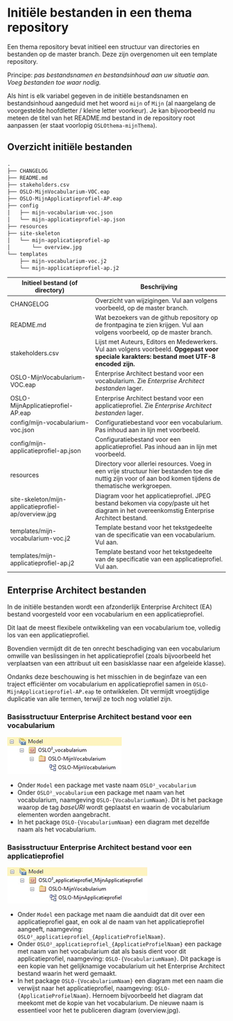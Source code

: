 # Initiële bestanden in een thema repository

Een thema repository bevat initieel een structuur van directories en bestanden op de master branch.
Deze zijn overgenomen uit een template repository.

Principe: _pas bestandsnamen en bestandsinhoud aan uw situatie aan. Voeg bestanden toe waar nodig._

Als hint is elk variabel gegeven in de initiële bestandsnamen en bestandsinhoud aangeduid met het woord `mijn` of `Mijn` (al naargelang de voorgestelde hoofdletter / kleine letter voorkeur).
Je kan bijvoorbeeld nu meteen de titel van het README.md bestand in de repository root aanpassen (er staat voorlopig `OSLOthema-mijnThema`).

## Overzicht initiële bestanden

```
.
├── CHANGELOG
├── README.md
├── stakeholders.csv
├── OSLO-MijnVocabularium-VOC.eap
├── OSLO-MijnApplicatieprofiel-AP.eap
├── config
│   ├── mijn-vocabularium-voc.json
│   └── mijn-applicatieprofiel-ap.json
├── resources
├── site-skeleton
│   └── mijn-applicatieprofiel-ap
│       └── overview.jpg
└── templates
    ├── mijn-vocabularium-voc.j2
    └── mijn-applicatieprofiel-ap.j2
```

| Initieel bestand (of directory) | Beschrijving |
|---------------------------------|--------------|
| CHANGELOG | Overzicht van wijzigingen. Vul aan volgens voorbeeld, op de master branch. |
| README.md | Wat bezoekers van de github repository op de frontpagina te zien krijgen. Vul aan volgens voorbeeld, op de master branch. |
| stakeholders.csv | Lijst met Auteurs, Editors en Medewerkers. Vul aan volgens voorbeeld. **Opgepast voor speciale karakters: bestand moet UTF-8 encoded zijn.** |
| OSLO-MijnVocabularium-VOC.eap | Enterprise Architect bestand voor een vocabularium. Zie *Enterprise Architect bestanden* lager. |
| OSLO-MijnApplicatieprofiel-AP.eap | Enterprise Architect bestand voor een applicatieprofiel. Zie *Enterprise Architect bestanden* lager. |
| config/mijn-vocabularium-voc.json | Configuratiebestand voor een vocabularium. Pas inhoud aan in lijn met voorbeeld. |
| config/mijn-applicatieprofiel-ap.json | Configuratiebestand voor een applicatieprofiel. Pas inhoud aan in lijn met voorbeeld. |
| resources | Directory voor allerlei resources. Voeg in een vrije structuur hier bestanden toe die nuttig zijn voor of aan bod komen tijdens de thematische werkgroepen. |
| site-skeleton/mijn-applicatieprofiel-ap/overview.jpg | Diagram voor het applicatieprofiel. JPEG bestand bekomen via copy/paste uit het diagram in het overeenkomstig Enterprise Architect bestand. |
| templates/mijn-vocabularium-voc.j2 | Template bestand voor het tekstgedeelte van de specificatie van een vocabularium. Vul aan.|
| templates/mijn-applicatieprofiel-ap.j2 | Template bestand voor het tekstgedeelte van de specificatie van een applicatieprofiel. Vul aan. |

## Enterprise Architect bestanden

In de initiële bestanden wordt een afzonderlijk Enterprise Architect (EA) bestand voorgesteld voor een vocabularium en een applicatieprofiel.

Dit laat de meest flexibele ontwikkeling van een vocabularium toe, volledig los van een applicatieprofiel.

Bovendien vermijdt dit de ten onrecht beschadiging van een vocabularium omwille van beslissingen in het applicatieprofiel
(zoals bijvoorbeeld het verplaatsen van een attribuut uit een basisklasse naar een afgeleide klasse).

Ondanks deze beschouwing is het misschien in de beginfaze van een traject efficiënter om vocabularium en applicatieprofiel samen in `OSLO-MijnApplicatieprofiel-AP.eap` te ontwikkelen.
Dit vermijdt vroegtijdige duplicatie van alle termen, terwijl ze toch nog volatiel zijn.

### Basisstructuur Enterprise Architect bestand voor een vocabularium

![basisstructuur EA vocabularium](thema-repo-initiele-bestanden-fig1.jpg)

- Onder `Model` een package met vaste naam `OSLO²_vocabularium`
- Onder `OSLO²_vocabularium` een package met naam van het vocabularium, naamgeving `OSLO-{VocabulariumNaam}`. Dit is het package waarop de tag _baseURI_ wordt geplaatst en waarin de vocabularium elementen worden aangebracht.
- In het package `OSLO-{VocabulariumNaam}` een diagram met dezelfde naam als het vocabularium.

### Basisstructuur Enterprise Architect bestand voor een applicatieprofiel

![basisstructuur EA applicatieprofiel](thema-repo-initiele-bestanden-fig2.jpg)

- Onder `Model` een package met naam die aanduidt dat dit over een applicatieprofiel gaat, en ook al de naam van het applicatieprofiel aangeeft, naamgeving: `OSLO²_applicatieprofiel_{ApplicatieProfielNaam}`.
- Onder `OSLO²_applicatieprofiel_{ApplicatieProfielNaam}` een package met naam van het vocabularium dat als basis dient voor dit applicatieprofiel, naamgeving:  `OSLO-{VocabulariumNaam}`. Dit package is een kopie van het gelijknamige vocabularium uit het Enterprise Architect bestand waarin het werd gemaakt.
- In het package `OSLO-{VocabulariumNaam}` een diagram met een naam die verwijst naar het applicatieprofiel, naamgeving: `OSLO-{ApplicatieProfielNaam}`. Hernoem bijvoorbeeld het diagram dat meekomt met de kopie van het vocabularium. De nieuwe naam is essentieel voor het te publiceren diagram (overview.jpg).
